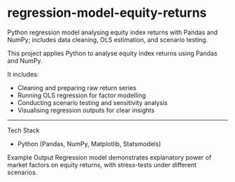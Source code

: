 # regression-model-equity-returns
Python regression model analysing equity index returns with Pandas and NumPy; includes data cleaning, OLS estimation, and scenario testing.

This project applies Python to analyse equity index returns using Pandas and NumPy.  

It includes:  
- Cleaning and preparing raw return series  
- Running OLS regression for factor modelling  
- Conducting scenario testing and sensitivity analysis  
- Visualising regression outputs for clear insights  

---

Tech Stack
- Python (Pandas, NumPy, Matplotlib, Statsmodels)  

Example Output
Regression model demonstrates explanatory power of market factors on equity returns, with stress-tests under different scenarios.
